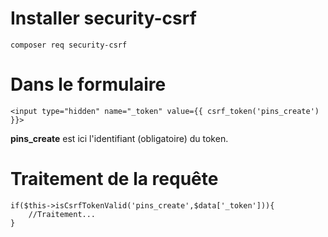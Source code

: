 # Installer security-csrf

    composer req security-csrf

# Dans le formulaire

    <input type="hidden" name="_token" value={{ csrf_token('pins_create') }}>

**pins_create** est ici l'identifiant (obligatoire) du token.

# Traitement de la requête

    if($this->isCsrfTokenValid('pins_create',$data['_token'])){
        //Traitement...
    }
